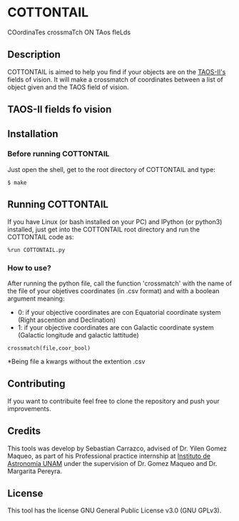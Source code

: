 # COTTONTAIL

COordinaTes crossmaTch ON TAos fIeLds

## Description 

COTTONTAIL is aimed to help you find if your objects are on the [TAOS-II's](http://taos2.astrosen.unam.mx/) fields of vision. It will make a crossmatch of coordinates between a list of object given and the TAOS field of vision.

## TAOS-II fields fo vision 


## Installation
### Before running COTTONTAIL
Just open the shell, get to the root directory of COTTONTAIL and type:

```console
$ make
```

## Running COTTONTAIL
If you have Linux (or bash installed on your PC) and IPython (or python3) installed, just get into the COTTONTAIL root directory and run the COTTONTAIL code as:  

```console
%run COTTONTAIL.py
```

### How to use?

After running the python file, call the function 'crossmatch' with the name of the file of your objetives coordinates (in .csv format) and with a boolean argument meaning:
* 0: if your objective coordinates are con Equatorial coordinate system (Right ascention and Declination)
* 1: if your objective coordinates are con Galactic coordinate system (Galactic longitude and galactic lattitude)

```console
crossmatch(file,coor_bool)
```
*Being file a kwargs without the extention .csv 

## Contributing
If you want to contribuite feel free to clone the repository and push your improvements.

## Credits 
This tools was develop by Sebastian Carrazco, advised of Dr. Yilen Gomez Maqueo, as part of his Professional practice internship at [Instituto de Astronomía UNAM](http://www.astroscu.unam.mx/IA/index.php?lang=en) under the supervision of Dr. Gomez Maqueo and Dr. Margarita Pereyra.

## License
This tool has the license GNU General Public License v3.0 (GNU GPLv3).
